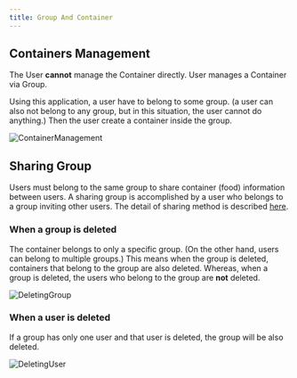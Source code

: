 ```yaml
---
title: Group And Container
---
```


## Containers Management

The User **cannot** manage the Container directly.
User manages a Container via Group. 

Using this application, a user have to belong to some group.
(a user can also not belong to any group, but in this situation, the user cannot do anything.)
Then the user create a container inside the group.

![ContainerManagement](/img/specification/managing-containers.drawio.svg)

## Sharing Group

Users must belong to the same group to share container (food) information between users.
A sharing group is accomplished by a user who belongs to a group inviting other users.
The detail of sharing method is described [here](/specifications/detail/invitaion-to-group).

### When a group is deleted

The container belongs to only a specific group. (On the other hand, users can belong to multiple groups.)
This means when the group is deleted, containers that belong to the group are also deleted.
Whereas, when a group is deleted, the users who belong to the group are **not** deleted.

![DeletingGroup](/img/specification/deleting-group.drawio.svg)

### When a user is deleted

If a group has only one user and that user is deleted, the group will be also deleted.

![DeletingUser](/img/specification/deleting-user.drawio.svg)
